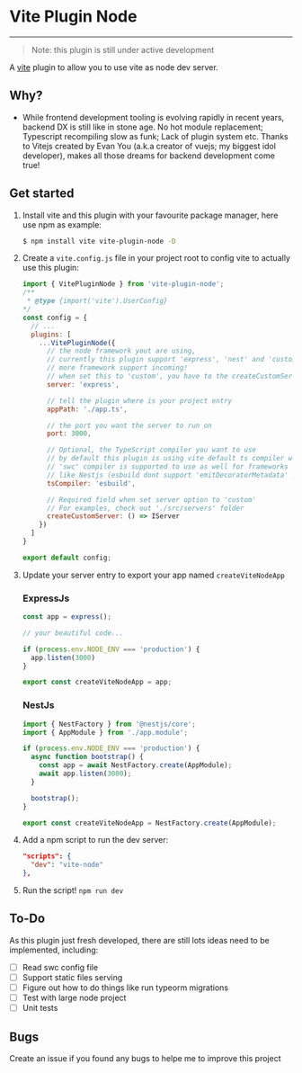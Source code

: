 # Vite Plugin Node
-----
> Note: this plugin is still under active development

A [vite](https://vitejs.dev/) plugin to allow you to use vite as node dev server.

## Why?
- While frontend development tooling is evolving rapidly in recent years, backend DX is still like in stone age. No hot module replacement; Typescript recompiling slow as funk; Lack of plugin system etc. Thanks to Vitejs created by Evan You (a.k.a creator of vuejs; my biggest idol developer), makes all those dreams for backend development come true!

## Get started
1. Install vite and this plugin with your favourite package manager, here use npm as example:
    ```bash
    $ npm install vite vite-plugin-node -D
    ```
2. Create a `vite.config.js` file in your project root to config vite to actually use this plugin:
    ```js
    import { VitePluginNode } from 'vite-plugin-node';
    /**
     * @type {import('vite').UserConfig}
    */
    const config = {
      // ...
      plugins: [
        ...VitePluginNode({
          // the node framework yout are using, 
          // currently this plugin support 'express', 'nest' and 'custom',
          // more framework support incoming!
          // when set this to 'custom', you have to the createCustomServer option // to tell the plugin how to create/start/... your node server
          server: 'express', 

          // tell the plugin where is your project entry
          appPath: './app.ts',

          // the port you want the server to run on
          port: 3000,

          // Optional, the TypeScript compiler you want to use
          // by default this plugin is using vite default ts compiler which is esbuild
          // 'swc' compiler is supported to use as well for frameworks
          // like Nestjs (esbuild dont support 'emitDecoratorMetadata' yet)
          tsCompiler: 'esbuild',

          // Required field when set server option to 'custom'
          // For examples, check out './src/servers' folder
          createCustomServer: () => IServer
        })
      ]
    }

    export default config;

    ```  

3. Update your server entry to export your app named `createViteNodeApp`
    ### ExpressJs
    ```ts
    const app = express();

    // your beautiful code...

    if (process.env.NODE_ENV === 'production') {
      app.listen(3000)
    }

    export const createViteNodeApp = app;
    ```

    ### NestJs
    ```ts
    import { NestFactory } from '@nestjs/core';
    import { AppModule } from './app.module';

    if (process.env.NODE_ENV === 'production') {
      async function bootstrap() {
        const app = await NestFactory.create(AppModule);
        await app.listen(3000);
      }

      bootstrap();
    }

    export const createViteNodeApp = NestFactory.create(AppModule);

    ```
4. Add a npm script to run the dev server:
    ```json
    "scripts": {
      "dev": "vite-node"
    },
    ```  

5. Run the script! `npm run dev`

## To-Do
As this plugin just fresh developed, there are still lots ideas need to be implemented, including:  
  - [ ] Read swc config file
  - [ ] Support static files serving
  - [ ] Figure out how to do things like run typeorm migrations
  - [ ] Test with large node project
  - [ ] Unit tests

## Bugs
Create an issue if you found any bugs to helpe me to improve this project
